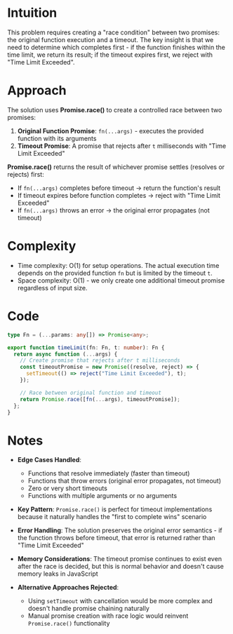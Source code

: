# Intuition

This problem requires creating a "race condition" between two promises: the original function execution and a timeout. The key insight is that we need to determine which completes first - if the function finishes within the time limit, we return its result; if the timeout expires first, we reject with "Time Limit Exceeded".

# Approach

The solution uses **Promise.race()** to create a controlled race between two promises:

1. **Original Function Promise**: `fn(...args)` - executes the provided function with its arguments
2. **Timeout Promise**: A promise that rejects after `t` milliseconds with "Time Limit Exceeded"

**Promise.race()** returns the result of whichever promise settles (resolves or rejects) first:

- If `fn(...args)` completes before timeout → return the function's result
- If timeout expires before function completes → reject with "Time Limit Exceeded"
- If `fn(...args)` throws an error → the original error propagates (not timeout)

# Complexity

- Time complexity: O(1) for setup operations. The actual execution time depends on the provided function `fn` but is limited by the timeout `t`.
- Space complexity: O(1) - we only create one additional timeout promise regardless of input size.

# Code

```ts
type Fn = (...params: any[]) => Promise<any>;

export function timeLimit(fn: Fn, t: number): Fn {
  return async function (...args) {
    // Create promise that rejects after t milliseconds
    const timeoutPromise = new Promise((resolve, reject) => {
      setTimeout(() => reject("Time Limit Exceeded"), t);
    });

    // Race between original function and timeout
    return Promise.race([fn(...args), timeoutPromise]);
  };
}
```

# Notes

- **Edge Cases Handled**:

  - Functions that resolve immediately (faster than timeout)
  - Functions that throw errors (original error propagates, not timeout)
  - Zero or very short timeouts
  - Functions with multiple arguments or no arguments

- **Key Pattern**: `Promise.race()` is perfect for timeout implementations because it naturally handles the "first to complete wins" scenario

- **Error Handling**: The solution preserves the original error semantics - if the function throws before timeout, that error is returned rather than "Time Limit Exceeded"

- **Memory Considerations**: The timeout promise continues to exist even after the race is decided, but this is normal behavior and doesn't cause memory leaks in JavaScript

- **Alternative Approaches Rejected**:
  - Using `setTimeout` with cancellation would be more complex and doesn't handle promise chaining naturally
  - Manual promise creation with race logic would reinvent `Promise.race()` functionality
